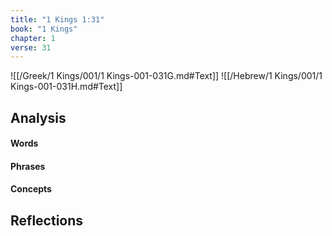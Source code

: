 ```yaml
---
title: "1 Kings 1:31"
book: "1 Kings"
chapter: 1
verse: 31
---
```

![[/Greek/1 Kings/001/1 Kings-001-031G.md#Text]]
![[/Hebrew/1 Kings/001/1 Kings-001-031H.md#Text]]

## Analysis

#### Words

#### Phrases

#### Concepts

## Reflections
